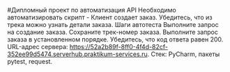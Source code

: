 #Дипломный проект по автоматизация API
Необходимо автоматизировать скрипт - Клиент создает заказ.
Убедитесь, что из трека можно узнать детали заказа.
Шаги автотеста 
Выполните запрос на создание заказа.
Сохраните трек-номер заказа.
Выполните запрос заказа в установленном порядке.
Убедитесь, что код ответа равен 200. 
URL-адрес сервера: https://52a2b89f-8ff0-4f4d-82cf-352ee99d5474.serverhub.praktikum-services.ru.
Стек: PyCharm, пакеты pytest, request.
